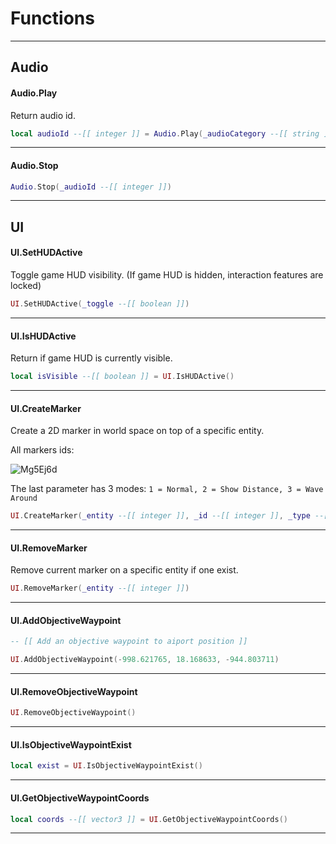 # Functions

---

## Audio

#### __Audio.Play__
Return audio id.

```lua
local audioId --[[ integer ]] = Audio.Play(_audioCategory --[[ string ]], _audioClip --[[ string ]])
```

---

#### __Audio.Stop__

```lua
Audio.Stop(_audioId --[[ integer ]])
```

---

## UI

#### __UI.SetHUDActive__
Toggle game HUD visibility. (If game HUD is hidden, interaction features are locked)

```lua
UI.SetHUDActive(_toggle --[[ boolean ]])
```

---

#### __UI.IsHUDActive__
Return if game HUD is currently visible.

```lua
local isVisible --[[ boolean ]] = UI.IsHUDActive()
```

---

#### __UI.CreateMarker__
Create a 2D marker in world space on top of a specific entity.

All markers ids:

![Mg5Ej6d](https://raw.githubusercontent.com/SR3-MP/SR3MP-Docs/main/docs/images/Mg5Ej6d.jpg)

The last parameter has 3 modes: `1 = Normal, 2 = Show Distance, 3 = Wave Around`

```lua
UI.CreateMarker(_entity --[[ integer ]], _id --[[ integer ]], _type --[[ integer ]])
```

---

#### __UI.RemoveMarker__
Remove current marker on a specific entity if one exist.

```lua
UI.RemoveMarker(_entity --[[ integer ]])
```

---

#### __UI.AddObjectiveWaypoint__

```lua
-- [[ Add an objective waypoint to aiport position ]]

UI.AddObjectiveWaypoint(-998.621765, 18.168633, -944.803711)
```

---

#### __UI.RemoveObjectiveWaypoint__

```lua
UI.RemoveObjectiveWaypoint()
```

---

#### __UI.IsObjectiveWaypointExist__

```lua
local exist = UI.IsObjectiveWaypointExist()
```

---

#### __UI.GetObjectiveWaypointCoords__

```lua
local coords --[[ vector3 ]] = UI.GetObjectiveWaypointCoords()
```

---
